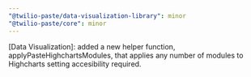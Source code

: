 ```yaml
---
"@twilio-paste/data-visualization-library": minor
"@twilio-paste/core": minor
---
```


[Data Visualization]: added a new helper function, applyPasteHighchartsModules, that applies any number of modules to Highcharts setting accesibility required.
